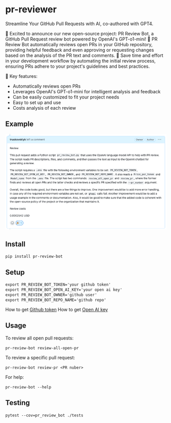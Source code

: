 # pr-reviewer

Streamline Your GitHub Pull Requests with AI, co-authored with GPT4.

🚀 Excited to announce our new open-source project: PR Review Bot, a GitHub Pull Request review bot powered by OpenAI's GPT-o1-mini!
🤖 PR Review Bot automatically reviews open PRs in your GitHub repository, providing helpful feedback and even approving or requesting changes based on the analysis of the PR text and comments.
🔧 Save time and effort in your development workflow by automating the initial review process, ensuring PRs adhere to your project's guidelines and best practices.

🌟 Key features:
- Automatically reviews open PRs
- Leverages OpenAI's GPT-o1-mini for intelligent analysis and feedback
- Can be easily customized to fit your project needs
- Easy to set up and use
- Costs analysis of each review

## Example 

![alt text](./docs/example.png)

## Install

```
pip install pr-review-bot
```


## Setup

```
export PR_REVIEW_BOT_TOKEN='your github token'
export PR_REVIEW_BOT_OPEN_AI_KEY='your open ai key'
export PR_REVIEW_BOT_OWNER='github user'
export PR_REVIEW_BOT_REPO_NAME='github repo'
```

How to get [Github token](https://docs.github.com/en/enterprise-server@3.4/authentication/keeping-your-account-and-data-secure/creating-a-personal-access-token)
How to get [Open AI key](https://platform.openai.com/account/api-keys)


## Usage

To review all open pull requests:

```
pr-review-bot review-all-open-pr
```

To review a specific pull request:

```
pr-review-bot review-pr <PR nuber>
```

For help:


```
pr-review-bot --help
```

## Testing 


```
pytest --cov=pr_review_bot ./tests
```
